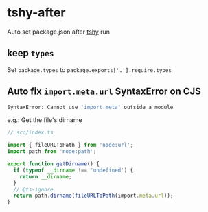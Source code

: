 # tshy-after

Auto set package.json after [tshy](https://github.com/isaacs/tshy) run

## keep `types`

Set `package.types` to `package.exports['.'].require.types`

## Auto fix `import.meta.url` SyntaxError on CJS

```bash
SyntaxError: Cannot use 'import.meta' outside a module
```

e.g.: Get the file's dirname

```ts
// src/index.ts

import { fileURLToPath } from 'node:url';
import path from 'node:path';

export function getDirname() {
  if (typeof __dirname !== 'undefined') {
    return __dirname;
  }
  // @ts-ignore
  return path.dirname(fileURLToPath(import.meta.url));
}
```
